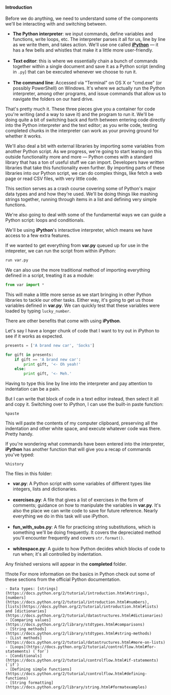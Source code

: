#### Introduction

Before we do anything, we need to understand some of the components we'll be interacting with and switching between.

- **The Python interpreter**: we input commands, define variables and functions, write loops, etc. The interpreter parses it all for us, line by line as we write them, and takes action. We'll use one called **[iPython](http://ipython.org/)** — it has a few bells and whistles that make it a little more user-friendly.
<br><br>
- **Text editor**: this is where we essentially chain a bunch of commands together within a single document and save it as a Python script (ending in ```.py```) that can be executed whenever we choose to run it.
<br><br>
- **The command line**: Accessed via "Terminal" on OS X or "cmd.exe" (or possibly PowerShell) on Windows. It's where we actually run the Python interpreter, among other programs, and issue commands that allow us to navigate the folders on our hard drive. 

That's pretty much it. These three pieces give you a container for code you're writing (and a way to save it) and the program to run it. We'll be doing quite a bit of switching back and forth between entering code directly into the Python interpreter and the text editor; as you write code, testing completed chunks in the interpreter can work as your proving ground for whether it works.

We'll also deal a bit with external libraries by importing some variables from another Python script. As we progress, we're going to start leaning on this outside functionality more and more — Python comes with a standard library that has a ton of useful stuff we can import. Developers have written libraries that take this functionality even further. By importing parts of these libraries into our Python script, we can do complex things, like fetch a web page or read CSV files, with very little code.

This section serves as a crash course covering some of Python's major data types and and how they're used. We'll be doing things like mashing strings together, running through items in a list and defining very simple functions.

We're also going to deal with some of the fundamental ways we can guide a Python script: loops and conditionals.

We'll be using **iPython**'s interactive interpreter, which means we have access to a few extra features.

If we wanted to get everything from **var.py** queued up for use in the intepreter, we can run the script from within iPython:

```python
run var.py
```

We can also use the more traditional method of importing everything defined in a script, treating it as a module:

```python
from var import *
```

This will make a little more sense as we start bringing in other Python libraries to tackle our other tasks. Either way, it's going to get us those variables defined in **var.py**. We can quickly test that these variables were loaded by typing ```lucky_number```.

There are other benefits that come with using **iPython**.

Let's say I have a longer chunk of code that I want to try out in iPython to see if it works as expected.

```python
presents = ['A brand new car', 'Socks']

for gift in presents:
    if gift == 'A brand new car':
        print gift, '<- Oh yeah!'
    else:
        print gift, '<- Meh.'
```
Having to type this line by line into the interpreter and pay attention to indentation can be a pain.

But I can write that block of code in a text editor instead, then select it all and copy it. Switching over to iPython, I can use the built-in paste function:

```
%paste
```

This will paste the contents of my computer clipboard, preserving all the indentation and other white space, and execute whatever code was there. Pretty handy.

If you're wondering what commands have been entered into the interpreter, **iPython** has another function that will give you a recap of commands you've typed:

```
%history
```

The files in this folder:

- **var.py**: A Python script with some variables of different types like integers, lists and dictionaries.
<br><br>
- **exercises.py**: A file that gives a list of exercises in the form of comments; guidance on how to manipulate the variables in **var.py**. It's also the place we can write code to save for future reference. Nearly everything we do in this task will use iPython.
<br><br>
- **fun_with_subs.py**: A file for practicing string substitutions, which is something we'll be doing frequently. It covers the depreciated method you'll encounter frequently and covers ```str.format()```.
<br><br>
- **whitespace.py**: A guide to how Python decides which blocks of code to run when; it's all controlled by indentation.

Any finished versions will appear in the **completed** folder.

!!!note
	For more information on the basics in Python check out some of these sections from the official Python documentation.
	
	- Data types: [strings](https://docs.python.org/2/tutorial/introduction.html#strings), [numbers](https://docs.python.org/2/tutorial/introduction.html#numbers), [lists](https://docs.python.org/2/tutorial/introduction.html#lists) and [dictionaries](https://docs.python.org/2/tutorial/datastructures.html#dictionaries)
	- [Comparing values](https://docs.python.org/2/library/stdtypes.html#comparisons)
	- [String methods](https://docs.python.org/2/library/stdtypes.html#string-methods)
	- [List methods](https://docs.python.org/2/tutorial/datastructures.html#more-on-lists)
	- [Loops](https://docs.python.org/2/tutorial/controlflow.html#for-statements) (`for`)
	- [Conditionals](https://docs.python.org/2/tutorial/controlflow.html#if-statements) (`if`)
	- [Defining simple functions](https://docs.python.org/2/tutorial/controlflow.html#defining-functions)
	- [String formatting](https://docs.python.org/2/library/string.html#formatexamples)